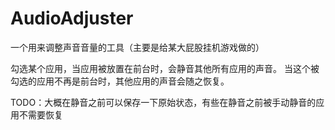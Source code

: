 # AudioAdjuster
一个用来调整声音音量的工具（主要是给某大屁股挂机游戏做的）

勾选某个应用，当应用被放置在前台时，会静音其他所有应用的声音。
当这个被勾选的应用不再是前台时，其他应用的声音会随之恢复。

TODO：大概在静音之前可以保存一下原始状态，有些在静音之前被手动静音的应用不需要恢复